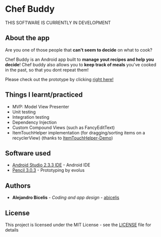 # Chef Buddy #

THIS SOFTWARE IS CURRENTLY IN DEVELOPMENT


## About the app

Are you one of those people that **can't seem to decide** on what to cook? 

Chef Buddy is an Android app built to **manage yout recipes and help you decide**! Chef buddy also allows you to **keep track of meals** you've cooked in the past, so that you dont repeat them! 

Please check out the prototype by clicking [right here!](https://abicelis.github.io/ChefBuddyPrototype/ "Chef Buddy Prototype")

<!--<a target="_blank" href='https://play.google.com/store/apps/details?id=ve.com.abicelis.chefbuddy&pcampaignid=MKT-Other-global-all-co-prtnr-py-PartBadge-Mar2515-1'><img alt='Get it on Google Play' src='https://play.google.com/intl/en_us/badges/images/generic/en_badge_web_generic.png' width="240px"/></a>

This app features:

- Beautiful Material design!
- Ad-free-->


<!---
## Screenshots
TODO
--->


## Things I learnt/practiced 
- MVP: Model View Presenter
- Unit testing
- Integration testing
- Dependency Injection
- Custom Compound Views (such as FancyEditText)
- ItemTouchHelper implementation (for dragging/sorting items on a recyclerView) (thanks to [ItemTouchHelper-Demo](https://github.com/iPaulPro/Android-ItemTouchHelper-Demo))


<!---
## Code dependencies
TODO
--->


## Software used

* [Android Studio 2.3.3 IDE](https://developer.android.com/studio/index.html) - Android IDE
* [Pencil 3.0.3](https://github.com/evolus/pencil) - Prototyping by evolus


## Authors

* **Alejandro Bicelis** - *Coding and app design* - [abicelis](https://github.com/abicelis)


## License

This project is licensed under the MIT License - see the [LICENSE](https://github.com/abicelis/PingWidget/blob/master/LICENSE) file for details

